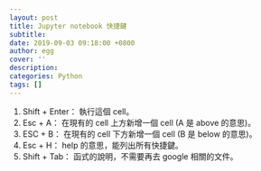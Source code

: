 ```yaml
---
layout: post
title: Jupyter notebook 快捷鍵
subtitle:
date: 2019-09-03 09:18:00 +0800
author: egg
cover: ''
description:
categories: Python
tags: [] 
---
```


1. Shift $+$ Enter： 執行這個 cell。
2. Esc $+$ A： 在現有的 cell 上方新增一個 cell (A 是 above 的意思)。
3. ESC $+$ B： 在現有的 cell 下方新增一個 cell (B 是 below 的意思)。
4. Esc $+$ H： help 的意思，能列出所有快捷鍵。
5. Shift $+$ Tab： 函式的說明，不需要再去 google 相關的文件。




<!--
```python
Benz=[3367, 4120,5530]
BMW=[4000, 3590,4423]
Lexus=[5299,4930, 5350]

seq=[2018, 2019, 2020]
plt.xticks(seq)
plt.plot(seq,Benz,'-*', label="Benz")
plt.plot(seq,BMW,'-o', label="BMW")
plt.plot(seq,Lexus,'-^', label='Lexus')
plt.legend(loc='best')
plt.title("Sales Report", fontsize=24)
plt.xlabel("Year", fontsize=14)
plt.ylabel("Number of Sales", fontsize=14)
plt.tick_params(axis='both', labelsize=12, color='red')
plt.savefig('matplotlibout1.jpg', bbox_inches='tight')
plt.show()
```

執行結果：

<img src="https://doltegg.github.io/coding/assets/img/2019/matplotlibout1.jpg" style="width:400px"/>

-->
